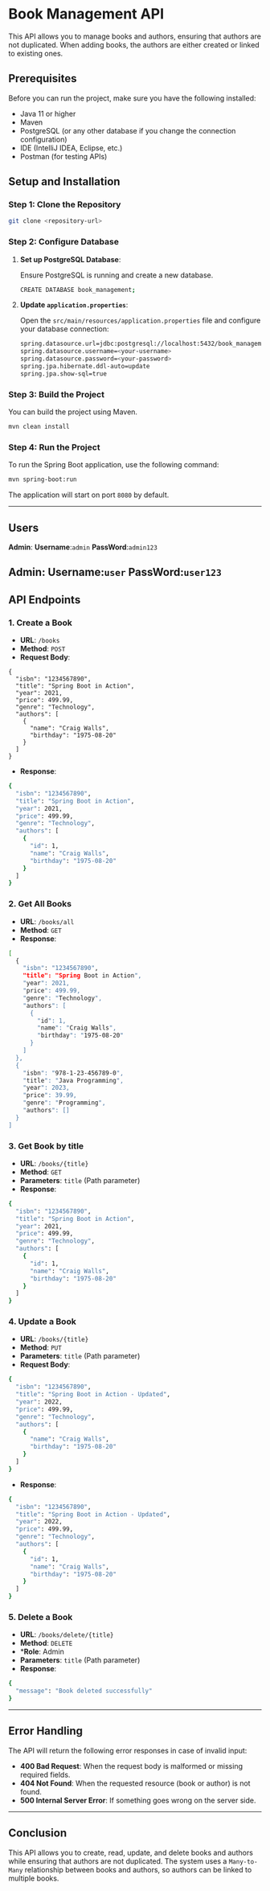 # Book Management API

This API allows you to manage books and authors, ensuring that authors are not duplicated. When adding books, the authors are either created or linked to existing ones.

## Prerequisites

Before you can run the project, make sure you have the following installed:

- Java 11 or higher
- Maven
- PostgreSQL (or any other database if you change the connection configuration)
- IDE (IntelliJ IDEA, Eclipse, etc.)
- Postman (for testing APIs)

## Setup and Installation

### Step 1: Clone the Repository

```bash
git clone <repository-url>
```

### Step 2: Configure Database

1. **Set up PostgreSQL Database**:

   Ensure PostgreSQL is running and create a new database.

   ```bash
   CREATE DATABASE book_management;
   ```

2. **Update `application.properties`**:

   Open the `src/main/resources/application.properties` file and configure your database connection:

   ```bash
   spring.datasource.url=jdbc:postgresql://localhost:5432/book_management
   spring.datasource.username=<your-username>
   spring.datasource.password=<your-password>
   spring.jpa.hibernate.ddl-auto=update
   spring.jpa.show-sql=true
   ```

### Step 3: Build the Project

You can build the project using Maven.

```bash
mvn clean install
```

### Step 4: Run the Project

To run the Spring Boot application, use the following command:

```bash
mvn spring-boot:run
```

The application will start on port `8080` by default.

---
## Users
**Admin**:
**Username**:`admin`
**PassWord**:`admin123`

**Admin**:
**Username**:`user`
**PassWord**:`user123`
---
## API Endpoints

### 1. **Create a Book**

- **URL**: `/books`
- **Method**: `POST`
- **Request Body**:

```
{
  "isbn": "1234567890",
  "title": "Spring Boot in Action",
  "year": 2021,
  "price": 499.99,
  "genre": "Technology",
  "authors": [
    {
      "name": "Craig Walls",
      "birthday": "1975-08-20"
    }
  ]
}
```

- **Response**:

```bash
{
  "isbn": "1234567890",
  "title": "Spring Boot in Action",
  "year": 2021,
  "price": 499.99,
  "genre": "Technology",
  "authors": [
    {
      "id": 1,
      "name": "Craig Walls",
      "birthday": "1975-08-20"
    }
  ]
}
```

### 2. **Get All Books**

- **URL**: `/books/all`
- **Method**: `GET`
- **Response**:

```bash
[
  {
    "isbn": "1234567890",
    "title": "Spring Boot in Action",
    "year": 2021,
    "price": 499.99,
    "genre": "Technology",
    "authors": [
      {
        "id": 1,
        "name": "Craig Walls",
        "birthday": "1975-08-20"
      }
    ]
  },
  {
    "isbn": "978-1-23-456789-0",
    "title": "Java Programming",
    "year": 2023,
    "price": 39.99,
    "genre": "Programming",
    "authors": []
  }
]
```

### 3. **Get Book by title**

- **URL**: `/books/{title}`
- **Method**: `GET`
- **Parameters**: `title` (Path parameter)
- **Response**:

```bash
{
  "isbn": "1234567890",
  "title": "Spring Boot in Action",
  "year": 2021,
  "price": 499.99,
  "genre": "Technology",
  "authors": [
    {
      "id": 1,
      "name": "Craig Walls",
      "birthday": "1975-08-20"
    }
  ]
}
```

### 4. **Update a Book**

- **URL**: `/books/{title}`
- **Method**: `PUT`
- **Parameters**: `title` (Path parameter)
- **Request Body**:

```bash
{
  "isbn": "1234567890",
  "title": "Spring Boot in Action - Updated",
  "year": 2022,
  "price": 499.99,
  "genre": "Technology",
  "authors": [
    {
      "name": "Craig Walls",
      "birthday": "1975-08-20"
    }
  ]
}
```

- **Response**:

```bash
{
  "isbn": "1234567890",
  "title": "Spring Boot in Action - Updated",
  "year": 2022,
  "price": 499.99,
  "genre": "Technology",
  "authors": [
    {
      "id": 1,
      "name": "Craig Walls",
      "birthday": "1975-08-20"
    }
  ]
}
```

### 5. **Delete a Book**

- **URL**: `/books/delete/{title}`
- **Method**: `DELETE`
- ***Role**: Admin
- **Parameters**: `title` (Path parameter)
- **Response**:

```bash
{
  "message": "Book deleted successfully"
}
```






---

## Error Handling

The API will return the following error responses in case of invalid input:

- **400 Bad Request**: When the request body is malformed or missing required fields.
- **404 Not Found**: When the requested resource (book or author) is not found.
- **500 Internal Server Error**: If something goes wrong on the server side.

---

## Conclusion

This API allows you to create, read, update, and delete books and authors while ensuring that authors are not duplicated. The system uses a `Many-to-Many` relationship between books and authors, so authors can be linked to multiple books.

